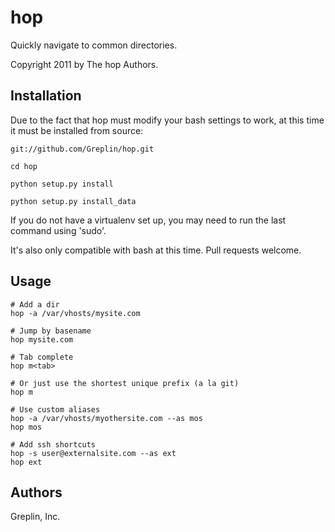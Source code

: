 hop
================

Quickly navigate to common directories.

Copyright 2011 by The hop Authors.


Installation
----------------

Due to the fact that hop must modify your bash settings to work, at this time it must be installed from source:

    git://github.com/Greplin/hop.git

    cd hop

    python setup.py install

    python setup.py install_data

If you do not have a virtualenv set up, you may need to run the last command using 'sudo'.

It's also only compatible with bash at this time.  Pull requests welcome.


Usage
-----------------

    # Add a dir
    hop -a /var/vhosts/mysite.com

    # Jump by basename
    hop mysite.com

    # Tab complete
    hop m<tab>

    # Or just use the shortest unique prefix (a la git)
    hop m

    # Use custom aliases
    hop -a /var/vhosts/myothersite.com --as mos
    hop mos

    # Add ssh shortcuts
    hop -s user@externalsite.com --as ext
    hop ext


Authors
-----------------
Greplin, Inc.
